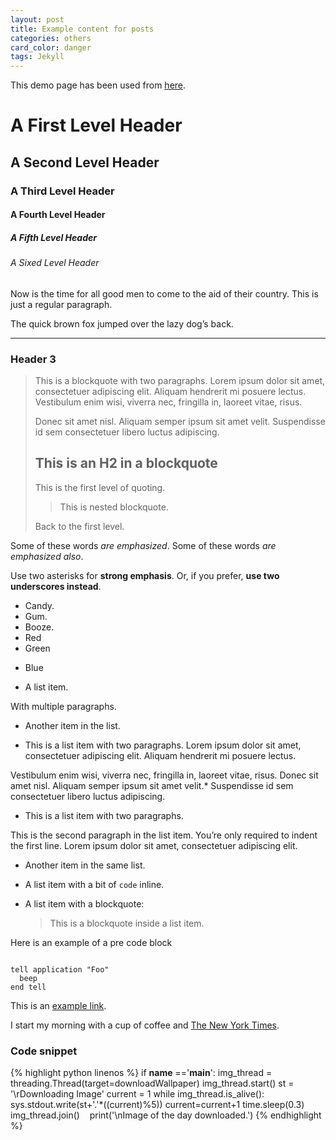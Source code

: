 ```yaml
---
layout: post
title: Example content for posts  
categories: others
card_color: danger
tags: Jekyll
---
```



This demo page has been used from [here](http://jasonm23.github.io/markdown-css-themes/).

<h1>A First Level Header</h1>

<h2>A Second Level Header</h2>

<h3>A Third Level Header</h3>

<h4>A Fourth Level Header</h4>

<h5>A Fifth Level Header</h5>

<h6>A Sixed Level Header</h6>

<p>Now is the time for all good men to come to
the aid of their country. This is just a
regular paragraph.</p>

<p>The quick brown fox jumped over the lazy
dog&rsquo;s back.</p>

<hr />

<h3>Header 3</h3>

<blockquote><p>This is a blockquote with two paragraphs. Lorem ipsum dolor sit amet,
consectetuer adipiscing elit. Aliquam hendrerit mi posuere lectus.
Vestibulum enim wisi, viverra nec, fringilla in, laoreet vitae, risus.</p>

<p>Donec sit amet nisl. Aliquam semper ipsum sit amet velit. Suspendisse
id sem consectetuer libero luctus adipiscing.</p>

<h2>This is an H2 in a blockquote</h2>

<p>This is the first level of quoting.</p>

<blockquote><p>This is nested blockquote.</p></blockquote>

<p>Back to the first level.</p></blockquote>

<p>Some of these words <em>are emphasized</em>.
Some of these words <em>are emphasized also</em>.</p>

<p>Use two asterisks for <strong>strong emphasis</strong>.
Or, if you prefer, <strong>use two underscores instead</strong>.</p>

<ul>
<li>Candy.</li>
<li>Gum.</li>
<li>Booze.</li>
<li>Red</li>
<li>Green</li>
<li><p>Blue</p></li>
<li><p>A list item.</p></li>
</ul>


<p>With multiple paragraphs.</p>

<ul>
<li><p>Another item in the list.</p></li>
<li><p>This is a list item with two paragraphs. Lorem ipsum dolor
sit amet, consectetuer adipiscing elit. Aliquam hendrerit
mi posuere lectus.</p></li>
</ul>


<p>Vestibulum enim wisi, viverra nec, fringilla in, laoreet
vitae, risus. Donec sit amet nisl. Aliquam semper ipsum
sit amet velit.*   Suspendisse id sem consectetuer libero luctus adipiscing.</p>

<ul>
<li>This is a list item with two paragraphs.</li>
</ul>


<p>This is the second paragraph in the list item. You&rsquo;re
only required to indent the first line. Lorem ipsum dolor
sit amet, consectetuer adipiscing elit.</p>

<ul>
<li><p>Another item in the same list.</p></li>
<li><p>A list item with a bit of <code>code</code> inline.</p></li>
<li><p>A list item with a blockquote:</p>

<blockquote><p>This is a blockquote
inside a list item.</p></blockquote></li>
</ul>


<p>Here is an example of a pre code block</p>

<pre class="line-numbers">
<code class="language-python">
tell application "Foo" 
  beep
end tell
</code></pre>

<p>This is an <a href="#">example link</a>.</p>

<p>I start my morning with a cup of coffee and
<a href="http://www.nytimes.com/">The New York Times</a>.</p>

### Code snippet

{% highlight python linenos %}
if __name__ =='__main__':
    img_thread = threading.Thread(target=downloadWallpaper)
    img_thread.start()
    st = '\rDownloading Image'
    current = 1
    while img_thread.is_alive():
        sys.stdout.write(st+'.'*((current)%5))
        current=current+1
        time.sleep(0.3)
    img_thread.join()
    print('\nImage of the day downloaded.')
{% endhighlight %}
